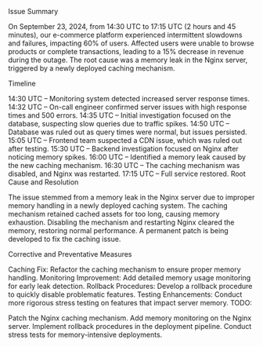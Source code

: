 Issue Summary

On September 23, 2024, from 14:30 UTC to 17:15 UTC (2 hours and 45 minutes), our e-commerce platform experienced intermittent slowdowns and failures, impacting 60% of users. Affected users were unable to browse products or complete transactions, leading to a 15% decrease in revenue during the outage. The root cause was a memory leak in the Nginx server, triggered by a newly deployed caching mechanism.

Timeline

14:30 UTC – Monitoring system detected increased server response times.
14:32 UTC – On-call engineer confirmed server issues with high response times and 500 errors.
14:35 UTC – Initial investigation focused on the database, suspecting slow queries due to traffic spikes.
14:50 UTC – Database was ruled out as query times were normal, but issues persisted.
15:05 UTC – Frontend team suspected a CDN issue, which was ruled out after testing.
15:30 UTC – Backend investigation focused on Nginx after noticing memory spikes.
16:00 UTC – Identified a memory leak caused by the new caching mechanism.
16:30 UTC – The caching mechanism was disabled, and Nginx was restarted.
17:15 UTC – Full service restored.
Root Cause and Resolution

The issue stemmed from a memory leak in the Nginx server due to improper memory handling in a newly deployed caching system. The caching mechanism retained cached assets for too long, causing memory exhaustion. Disabling the mechanism and restarting Nginx cleared the memory, restoring normal performance. A permanent patch is being developed to fix the caching issue.

Corrective and Preventative Measures

Caching Fix: Refactor the caching mechanism to ensure proper memory handling.
Monitoring Improvement: Add detailed memory usage monitoring for early leak detection.
Rollback Procedures: Develop a rollback procedure to quickly disable problematic features.
Testing Enhancements: Conduct more rigorous stress testing on features that impact server memory.
TODO:

Patch the Nginx caching mechanism.
Add memory monitoring on the Nginx server.
Implement rollback procedures in the deployment pipeline.
Conduct stress tests for memory-intensive deployments.
